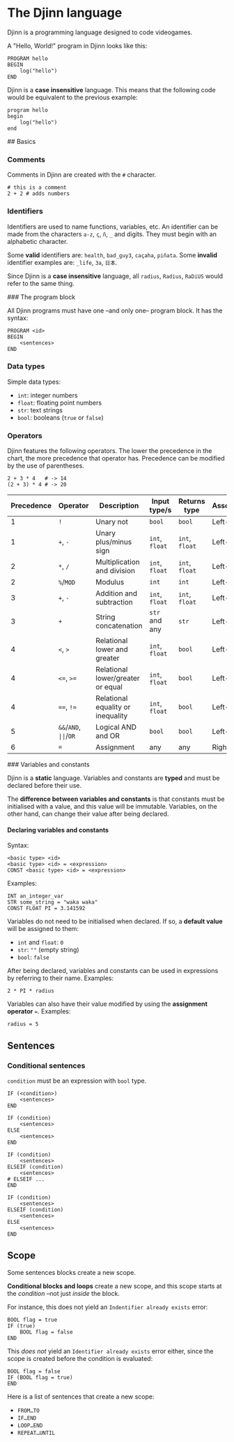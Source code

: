 # The Djinn language

Djinn is a programming language designed to code videogames.

A "Hello, World!" program in Djinn looks like this:

```
PROGRAM hello
BEGIN
    log("hello")
END
```

Djinn is a **case insensitive** language. This means that the following code would be equivalent to the previous example:

```
program hello
begin
    log("hello")
end
```

## Basics

### Comments

Comments in Djinn are created with the `#` character.

```
# this is a comment
2 + 2 # adds numbers
```

### Identifiers

Identifiers are used to name functions, variables, etc. An identifier can be made from the characters `a-z`, `ç`, `ñ`, `_` and digits. They must begin with an alphabetic character.

Some **valid** identifiers are: `health`, `bad_guy3`, `caçaha`, `piñata`. Some **invalid** identifier examples are: `_life`, `3a`, `日本`.

Since Djinn is a **case insensitive** language, all `radius`, `Radius`, `RaDiUS` would refer to the same thing.

### The program block

All Djinn programs must have one –and only one– program block. It has the syntax:

```
PROGRAM <id>
BEGIN
    <sentences>
END
```

### Data types

Simple data types:

- `int`: integer numbers
- `float`: floating point numbers
- `str`: text strings
- `bool`: booleans (`true` or `false`)

### Operators

Djinn features the following operators. The lower the precedence in the chart, the more precedence that operator has. Precedence can be modified by the use of parentheses.

```
2 + 3 * 4   # -> 14
(2 + 3) * 4 # -> 20
```

Precedence | Operator | Description | Input type/s | Returns type | Associativity
--|--|--|--|--|--
1 | `!` | Unary not | `bool` | `bool` | Left-to-right
1 | `+`, `-` | Unary plus/minus sign | `int`, `float` | `int`, `float` | Left-to-right
2 | `*`, `/`| Multiplication and division | `int`, `float` | `int`, `float` | Left-to-right
2 | `%`/`MOD` | Modulus | `int` | `int` | Left-to-right
3 | `+`, `-` | Addition and subtraction | `int`, `float` | `int`, `float` | Left-to-right
3 | `+` | String concatenation | `str` and any | `str` | Left-to-right
4 | `<`, `>` | Relational lower and greater | `int`, `float` | `bool` | Left-to-right
4 | `<=`, `>=` | Relational lower/greater or equal | `int`, `float` | `bool` | Left-to-right
4 | `==`, `!=` | Relational equality or inequality | `int`, `float` | `bool` | Left-to-right
5 | `&&`/`AND`, <code>&#124;&#124;</code>/`OR` | Logical AND and OR | `bool` | `bool` | Left-to-right
6 | `=` | Assignment | any | any | Right-to-left


### Variables and constants

Djinn is a **static** language. Variables and constants are **typed** and must be declared before their use.

The **difference between variables and constants** is that constants must be initialised with a value, and this value will be immutable. Variables, on the other hand, can change their value after being declared.

#### Declaring variables and constants

Syntax:

```
<basic type> <id>
<basic type> <id> = <expression>
CONST <basic type> <id> = <expression>
```

Examples:

```
INT an_integer_var
STR some_string = "waka waka"
CONST FLOAT PI = 3.141592
```

Variables do not need to be initialised when declared. If so, a **default value** will be assigned to them:

- `int` and `float`: `0`
- `str`: `""` (empty string)
- `bool`: `false`

After being declared, variables and constants can be used in expressions by referring to their name. Examples:

```
2 * PI * radius
```

Variables can also have their value modified by using the **assignment operator** `=`. Examples:

```
radius = 5
```

## Sentences

### Conditional sentences

`condition` must be an expression with `bool` type.

```
IF (<condition>)
    <sentences>
END

IF (condition)
    <sentences>
ELSE
    <sentences>
END

IF (condition)
    <sentences>
ELSEIF (condition)
    <sentences>
# ELSEIF ...
END

IF (condition)
    <sentences>
ELSEIF (condition)
    <sentences>
ELSE
    <sentences>
END
```



## Scope

Some sentences blocks create a new scope.

**Conditional blocks and loops** create a new scope, and this scope starts at the _condition_ –not just _inside_ the block.

For instance, this does not yield an `Indentifier already exists` error:

```
BOOL flag = true
IF (true)
    BOOL flag = false
END
```

This _does not_ yield an `Identifier already exists` error either, since the scope is created before the condition is evaluated:

```
BOOL flag = false
IF (BOOL flag = true)
END
```

Here is a list of sentences that create a new scope:

- `FROM…TO`
- `IF…END`
- `LOOP…END`
- `REPEAT…UNTIL`
